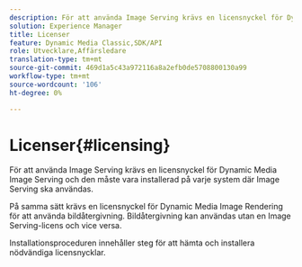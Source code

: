 ```yaml
---
description: För att använda Image Serving krävs en licensnyckel för Dynamic Media Image Serving och den måste vara installerad på varje system där Image Serving ska användas.
solution: Experience Manager
title: Licenser
feature: Dynamic Media Classic,SDK/API
role: Utvecklare,Affärsledare
translation-type: tm+mt
source-git-commit: 469d1a5c43a972116a8a2efb0de5708800130a99
workflow-type: tm+mt
source-wordcount: '106'
ht-degree: 0%

---
```



# Licenser{#licensing}

För att använda Image Serving krävs en licensnyckel för Dynamic Media Image Serving och den måste vara installerad på varje system där Image Serving ska användas.

På samma sätt krävs en licensnyckel för Dynamic Media Image Rendering för att använda bildåtergivning. Bildåtergivning kan användas utan en Image Serving-licens och vice versa.

Installationsproceduren innehåller steg för att hämta och installera nödvändiga licensnycklar.
